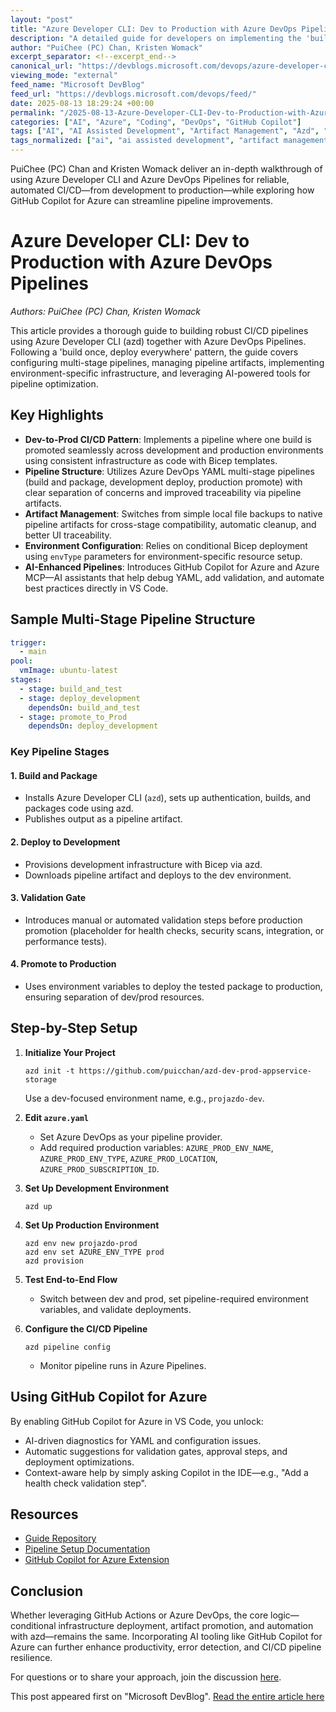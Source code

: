 ```yaml
---
layout: "post"
title: "Azure Developer CLI: Dev to Production with Azure DevOps Pipelines"
description: "A detailed guide for developers on implementing the 'build once, deploy everywhere' CI/CD pattern using Azure Developer CLI (azd) and Azure DevOps YAML pipelines. The article walks through multi-stage pipeline setup, artifact management, environment-specific deployments, and the use of GitHub Copilot for Azure to enhance and optimize the pipeline process."
author: "PuiChee (PC) Chan, Kristen Womack"
excerpt_separator: <!--excerpt_end-->
canonical_url: "https://devblogs.microsoft.com/devops/azure-developer-cli-from-dev-to-prod-with-azure-devops-pipelines/"
viewing_mode: "external"
feed_name: "Microsoft DevBlog"
feed_url: "https://devblogs.microsoft.com/devops/feed/"
date: 2025-08-13 18:29:24 +00:00
permalink: "/2025-08-13-Azure-Developer-CLI-Dev-to-Production-with-Azure-DevOps-Pipelines.html"
categories: ["AI", "Azure", "Coding", "DevOps", "GitHub Copilot"]
tags: ["AI", "AI Assisted Development", "Artifact Management", "Azd", "Azure", "Azure & Cloud", "Azure Developer CLI", "Azure Developer CLI (azd)", "Azure DevOps", "Azure DevOps Pipelines", "Azure Subscription", "Bicep", "CI/CD", "Cloud Deployment", "Coding", "DevOps", "Environment Variables", "GitHub Copilot", "GitHub Copilot For Azure", "IaC", "Multi Stage Pipeline", "News", "Pipeline Automation", "Pipeline Validation", "Visual Studio Code", "YAML"]
tags_normalized: ["ai", "ai assisted development", "artifact management", "azd", "azure", "azure cloud", "azure developer cli", "azure developer cli azd", "azure devops", "azure devops pipelines", "azure subscription", "bicep", "ci slash cd", "cloud deployment", "coding", "devops", "environment variables", "github copilot", "github copilot for azure", "iac", "multi stage pipeline", "news", "pipeline automation", "pipeline validation", "visual studio code", "yaml"]
---
```


PuiChee (PC) Chan and Kristen Womack deliver an in-depth walkthrough of using Azure Developer CLI and Azure DevOps Pipelines for reliable, automated CI/CD—from development to production—while exploring how GitHub Copilot for Azure can streamline pipeline improvements.<!--excerpt_end-->

# Azure Developer CLI: Dev to Production with Azure DevOps Pipelines

*Authors: PuiChee (PC) Chan, Kristen Womack*

This article provides a thorough guide to building robust CI/CD pipelines using Azure Developer CLI (azd) together with Azure DevOps Pipelines. Following a 'build once, deploy everywhere' pattern, the guide covers configuring multi-stage pipelines, managing pipeline artifacts, implementing environment-specific infrastructure, and leveraging AI-powered tools for pipeline optimization.

## Key Highlights

- **Dev-to-Prod CI/CD Pattern**: Implements a pipeline where one build is promoted seamlessly across development and production environments using consistent infrastructure as code with Bicep templates.
- **Pipeline Structure**: Utilizes Azure DevOps YAML multi-stage pipelines (build and package, development deploy, production promote) with clear separation of concerns and improved traceability via pipeline artifacts.
- **Artifact Management**: Switches from simple local file backups to native pipeline artifacts for cross-stage compatibility, automatic cleanup, and better UI traceability.
- **Environment Configuration**: Relies on conditional Bicep deployment using `envType` parameters for environment-specific resource setup.
- **AI-Enhanced Pipelines**: Introduces GitHub Copilot for Azure and Azure MCP—AI assistants that help debug YAML, add validation, and automate best practices directly in VS Code.

## Sample Multi-Stage Pipeline Structure

```yaml
trigger:
  - main
pool:
  vmImage: ubuntu-latest
stages:
  - stage: build_and_test
  - stage: deploy_development
    dependsOn: build_and_test
  - stage: promote_to_Prod
    dependsOn: deploy_development
```

### Key Pipeline Stages

#### 1. Build and Package

- Installs Azure Developer CLI (`azd`), sets up authentication, builds, and packages code using azd.
- Publishes output as a pipeline artifact.

#### 2. Deploy to Development

- Provisions development infrastructure with Bicep via azd.
- Downloads pipeline artifact and deploys to the dev environment.

#### 3. Validation Gate

- Introduces manual or automated validation steps before production promotion (placeholder for health checks, security scans, integration, or performance tests).

#### 4. Promote to Production

- Uses environment variables to deploy the tested package to production, ensuring separation of dev/prod resources.

## Step-by-Step Setup

1. **Initialize Your Project**

   ```
   azd init -t https://github.com/puicchan/azd-dev-prod-appservice-storage
   ```

   Use a dev-focused environment name, e.g., `projazdo-dev`.

2. **Edit `azure.yaml`**
   - Set Azure DevOps as your pipeline provider.
   - Add required production variables: `AZURE_PROD_ENV_NAME`, `AZURE_PROD_ENV_TYPE`, `AZURE_PROD_LOCATION`, `AZURE_PROD_SUBSCRIPTION_ID`.

3. **Set Up Development Environment**

   ```
   azd up
   ```

4. **Set Up Production Environment**

   ```
   azd env new projazdo-prod
   azd env set AZURE_ENV_TYPE prod
   azd provision
   ```

5. **Test End-to-End Flow**
   - Switch between dev and prod, set pipeline-required environment variables, and validate deployments.

6. **Configure the CI/CD Pipeline**

   ```
   azd pipeline config
   ```

   - Monitor pipeline runs in Azure Pipelines.

## Using GitHub Copilot for Azure

By enabling GitHub Copilot for Azure in VS Code, you unlock:

- AI-driven diagnostics for YAML and configuration issues.
- Automatic suggestions for validation gates, approval steps, and deployment optimizations.
- Context-aware help by simply asking Copilot in the IDE—e.g., "Add a health check validation step".

## Resources

- [Guide Repository](https://github.com/puicchan/azd-dev-prod-appservice-storage.)
- [Pipeline Setup Documentation](https://learn.microsoft.com/en-us/azure/developer/azure-developer-cli/pipeline-azure-pipelines)
- [GitHub Copilot for Azure Extension](https://marketplace.visualstudio.com/items?itemName=ms-azuretools.vscode-azure-github-copilot)

## Conclusion

Whether leveraging GitHub Actions or Azure DevOps, the core logic—conditional infrastructure deployment, artifact promotion, and automation with azd—remains the same. Incorporating AI tooling like GitHub Copilot for Azure can further enhance productivity, error detection, and CI/CD pipeline resilience.

For questions or to share your approach, join the discussion [here](https://github.com/Azure/azure-dev/discussions/5447).

This post appeared first on "Microsoft DevBlog". [Read the entire article here](https://devblogs.microsoft.com/devops/azure-developer-cli-from-dev-to-prod-with-azure-devops-pipelines/)
